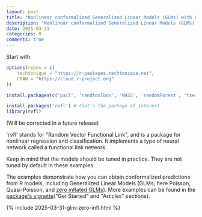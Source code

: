 ```yaml
---
layout: post
title: "Nonlinear conformalized Generalized Linear Models (GLMs) with R package 'rvfl' (and other models)"
description: "Nonlinear conformalized Generalized Linear Models (GLMs) with R package 'rvfl' (and other models)"
date: 2025-03-31
categories: R
comments: true
---
```


Start with:

```R
options(repos = c(
    techtonique = "https://r-packages.techtonique.net",
    CRAN = "https://cloud.r-project.org"
))

install.packages(c('pscl', 'randtoolbox', 'MASS', 'randomForest', 'tseries'))

install.packages('rvfl') # that's the package of interest
library(rvfl)
```

(Will be corrected in a future release)

'rvfl' stands for "Random Vector Functional Link", and is a package for nonlinear regression and classification. It implements a type of neural network called a functional link network.

Keep in mind that the models should be tuned in practice. They are not tuned by default in these examples. 

The examples demonstrate how you can obtain conformalized predictions from R models, including Generalized Linear Models (GLMs; here Poisson, Quasi-Poisson, and [zero inflated GLMs](https://www.jstatsoft.org/article/view/v027i08)). More examples can be found in the [package's vignette](https://docs.techtonique.net/rvfl/)("Get Started" and "Articles" sections).

{% include 2025-03-31-glm-zero-infl.html %}


